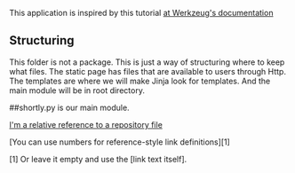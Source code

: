 This application is inspired by this tutorial [at Werkzeug's documentation](http://werkzeug.pocoo.org/docs/0.11/tutorial/# "Werkzeug Tutorial")

## Structuring
This folder is not a package. This is just a way of structuring where to keep what files. The static page has files that are available to users through Http. The templates are where we will make Jinja look for templates. And the main module will be in root directory.

##shortly.py is our main module.



[I'm a relative reference to a repository file](../blob/master/LICENSE)

[You can use numbers for reference-style link definitions][1]

[1]
Or leave it empty and use the [link text itself].

